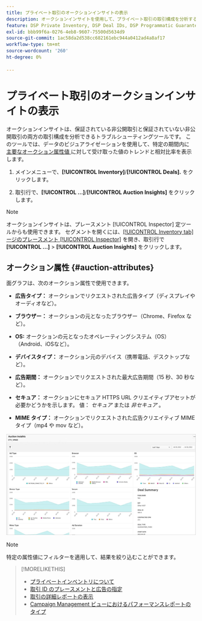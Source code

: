 ```yaml
---
title: プライベート取引のオークションインサイトの表示
description: オークションインサイトを使用して、プライベート取引の取引構成を分析する方法を説明します。
feature: DSP Private Inventory, DSP Deal IDs, DSP Programmatic Guaranteed Deals
exl-id: bbb99f6a-0276-4eb8-9607-75500d5634d9
source-git-commit: 1ac58da2d538cc682161ebc944a0412ad4a8af17
workflow-type: tm+mt
source-wordcount: '260'
ht-degree: 0%

---
```


# プライベート取引のオークションインサイトの表示

オークションインサイトは、保証されている非公開取引と保証されていない非公開取引の両方の取引構成を分析できるトラブルシューティングツールです。 このツールでは、データのビジュアライゼーションを使用して、特定の期間内に [ 主要なオークション属性値 ](#auction-attributes) に対して受け取った値のトレンドと相対比率を表示します。

1. メインメニューで、**[!UICONTROL Inventory]**/**[!UICONTROL Deals].** をクリックします。

1. 取引行で、**[!UICONTROL ...]**/**[!UICONTROL Auction Insights]** をクリックします。

>[!NOTE]
>
>オークションインサイトは、プレースメント [!UICONTROL Inspector] 定ツールからも使用できます。 セグメントを開くには、[[!UICONTROL Inventory tab] ージのプレースメント [!UICONTROL Inspector]](/help/dsp/campaign-management/reports/placement-details-view.md) を開き、取引行で **[!UICONTROL ...]** > **[!UICONTROL Auction Insights]** をクリックします。

## オークション属性 {#auction-attributes}

面グラフは、次のオークション属性で使用できます。

* **広告タイプ：** オークションでリクエストされた広告タイプ（ディスプレイやオーディオなど）。

* **ブラウザー：** オークションの元となったブラウザー（Chrome、Firefox など）。

* **OS:** オークションの元となったオペレーティングシステム（OS）（Android、iOSなど）。

* **デバイスタイプ：** オークション元のデバイス（携帯電話、デスクトップなど）。

* **広告期間：** オークションでリクエストされた最大広告期間（15 秒、30 秒など）。

* **セキュア：** オークションにセキュア HTTPS URL クリエイティブアセットが必要かどうかを示します。 値：<i> セキュア </i> または <i> 非セキュア </i>。

* **MIME タイプ：** オークションでリクエストされた広告クリエイティブ MIME タイプ（mp4 や mov など）。

![ オークションのインサイト ](/help/dsp/assets/auction-insights.png)

>[!NOTE]
>
>特定の属性値にフィルターを適用して、結果を絞り込むことができます。

>[!MORELIKETHIS]
>
>* [ プライベートインベントリについて ](private-inventory-about.md)
>* [ 取引 ID のプレースメントと広告の指定 ](deal-id-attach-placements.md)
>* [ 取引の詳細レポートの表示 ](deal-view-report.md)
>* [Campaign Management ビューにおけるパフォーマンスレポートのタイプ ](/help/dsp/campaign-management/reports/campaign-reports-about.md)
